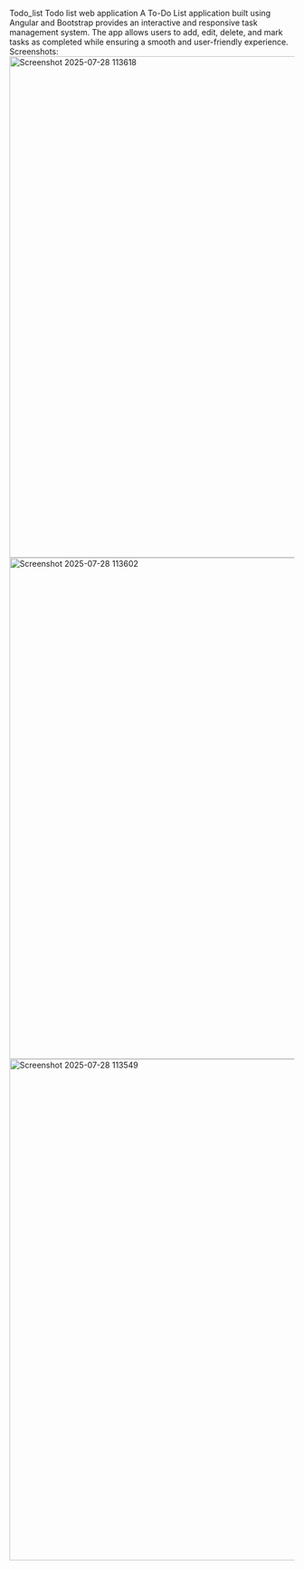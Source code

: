 Todo_list
Todo list web application
A To-Do List application built using Angular and Bootstrap provides an interactive and responsive task management system. The app allows users to add, edit, delete, and mark tasks as completed while ensuring a smooth and user-friendly experience.
Screenshots:
<img width="1269" height="886" alt="Screenshot 2025-07-28 113618" src="https://github.com/user-attachments/assets/0bbcddb4-fc01-40ce-aa33-e951e5b7e04c" />
<img width="1269" height="886" alt="Screenshot 2025-07-28 113602" src="https://github.com/user-attachments/assets/f1f135f7-f369-45ed-837b-b22de7504e0b" />
<img width="1269" height="886" alt="Screenshot 2025-07-28 113549" src="https://github.com/user-attachments/assets/728b2bb9-105b-4fa9-a029-0c5c229f3663" />

